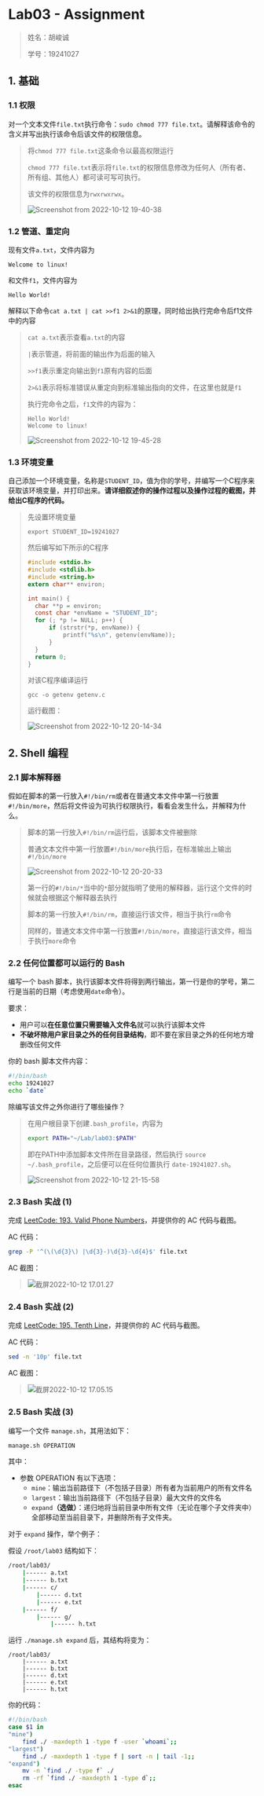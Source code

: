 # Lab03 - Assignment

> 姓名：胡峻诚
>
> 学号：19241027

## 1. 基础

### 1.1 权限

对一个文本文件`file.txt`执行命令：`sudo chmod 777 file.txt`。请解释该命令的含义并写出执行该命令后该文件的权限信息。

> 将`chmod 777 file.txt`这条命令以最高权限运行
>
> `chmod 777 file.txt`表示将`file.txt`的权限信息修改为任何人（所有者、所有组、其他人）都可读可写可执行。
>
> 该文件的权限信息为`rwxrwxrwx`。
>
> ![Screenshot from 2022-10-12 19-40-38](https://raw.githubusercontent.com/hjc-owo/hjc-owo.github.io/img/202210122121654.png)

### 1.2 管道、重定向

现有文件`a.txt`，文件内容为

```
Welcome to linux!
```

和文件`f1`，文件内容为

```
Hello World!
```

解释以下命令`cat a.txt | cat >>f1 2>&1`的原理，同时给出执行完命令后f1文件中的内容

> `cat a.txt`表示查看`a.txt`的内容
>
> `|`表示管道，将前面的输出作为后面的输入
>
> `>>f1`表示重定向输出到`f1`原有内容的后面
>
> `2>&1`表示将标准错误从重定向到标准输出指向的文件，在这里也就是`f1`
>
> 执行完命令之后，`f1`文件的内容为：
>
> ```
> Hello World!
> Welcome to linux!
> ```
>
> ![Screenshot from 2022-10-12 19-45-28](https://raw.githubusercontent.com/hjc-owo/hjc-owo.github.io/img/202210122122797.png)

### 1.3 环境变量

自己添加一个环境变量，名称是`STUDENT_ID`，值为你的学号，并编写一个C程序来获取该环境变量，并打印出来。**请详细叙述你的操作过程以及操作过程的截图，并给出C程序的代码。**

>先设置环境变量
>
>```shell
>export STUDENT_ID=19241027
>```
>
>然后编写如下所示的C程序
>
>```c
>#include <stdio.h>
>#include <stdlib.h>
>#include <string.h>
>extern char** environ;
>
>int main() {
>	char **p = environ;
>	const char *envName = "STUDENT_ID";
>	for (; *p != NULL; p++) {
>		if (strstr(*p, envName)) {
>			printf("%s\n", getenv(envName));
>		}
>	}
>	return 0;
>}
>```
>
>对该C程序编译运行
>
>```shell
>gcc -o getenv getenv.c
>```
>
>运行截图：
>
>![Screenshot from 2022-10-12 20-14-34](https://raw.githubusercontent.com/hjc-owo/hjc-owo.github.io/img/202210122122164.png)

## 2. Shell 编程

### 2.1 脚本解释器

假如在脚本的第一行放入`#!/bin/rm`或者在普通文本文件中第一行放置`#!/bin/more`，然后将文件设为可执行权限执行，看看会发生什么，并解释为什么。

> 脚本的第一行放入`#!/bin/rm`运行后，该脚本文件被删除
>
> 普通文本文件中第一行放置`#!/bin/more`执行后，在标准输出上输出`#!/bin/more`
>
> ![Screenshot from 2022-10-12 20-20-33](https://raw.githubusercontent.com/hjc-owo/hjc-owo.github.io/img/202210122125142.png)
>
> 第一行的`#!/bin/*`当中的`*`部分就指明了使用的解释器，运行这个文件的时候就会根据这个解释器去执行
>
> 脚本的第一行放入`#!/bin/rm`，直接运行该文件，相当于执行`rm`命令
>
> 同样的，普通文本文件中第一行放置`#!/bin/more`，直接运行该文件，相当于执行`more`命令

### 2.2 任何位置都可以运行的 Bash

编写一个 bash 脚本，执行该脚本文件将得到两行输出，第一行是你的学号，第二行是当前的日期（考虑使用`date`命令）。

要求：

- 用户可以**在任意位置只需要输入文件名**就可以执行该脚本文件
- **不破坏除用户家目录之外的任何目录结构**，即不要在家目录之外的任何地方增删改任何文件

你的 bash 脚本文件内容：

```bash
#!/bin/bash
echo 19241027
echo `date`
```

除编写该文件之外你进行了哪些操作？

> 在用户根目录下创建`.bash_profile`，内容为
>
> ```bash
> export PATH="~/Lab/lab03:$PATH"
> ```
>
> 即在PATH中添加脚本文件所在目录路径，然后执行 `source ~/.bash_profile`，之后便可以在任何位置执行 `date-19241027.sh`。
>
> ![Screenshot from 2022-10-12 21-15-58](https://raw.githubusercontent.com/hjc-owo/hjc-owo.github.io/img/202210122125369.png)

### 2.3 Bash 实战 (1)

完成 [LeetCode: 193. Valid Phone Numbers](https://leetcode.com/problems/valid-phone-numbers/)，并提供你的 AC 代码与截图。

AC 代码：

```bash
grep -P '^(\(\d{3}\) |\d{3}-)\d{3}-\d{4}$' file.txt
```

AC 截图：

> ![截屏2022-10-12 17.01.27](https://raw.githubusercontent.com/hjc-owo/hjc-owo.github.io/img/202210121701900.png)

### 2.4 Bash 实战 (2)

完成 [LeetCode: 195. Tenth Line](https://leetcode.com/problems/tenth-line/)，并提供你的 AC 代码与截图。

AC 代码：

```bash
sed -n '10p' file.txt
```

AC 截图：

> ![截屏2022-10-12 17.05.15](https://raw.githubusercontent.com/hjc-owo/hjc-owo.github.io/img/202210121705879.png)

### 2.5 Bash 实战 (3) 

编写一个文件 `manage.sh`，其用法如下：

```bash
manage.sh OPERATION
```

其中：

- 参数 OPERATION 有以下选项：
  - `mine`：输出当前路径下（不包括子目录）所有者为当前用户的所有文件名
  - `largest`：输出当前路径下（不包括子目录）最大文件的文件名
  - `expand`**（选做）**：递归地将当前目录中所有文件（无论在哪个子文件夹中）全部移动至当前目录下，并删除所有子文件夹。

对于 `expand` 操作，举个例子：

假设 `/root/lab03` 结构如下：

```bash
/root/lab03/
	|------ a.txt
	|------ b.txt
	|------ c/
		|------ d.txt
		|------ e.txt
	|------ f/
		|------ g/
			|------ h.txt
```

运行 `./manage.sh expand` 后，其结构将变为：

```
/root/lab03/
	|------ a.txt
	|------ b.txt
	|------ d.txt
	|------ e.txt
	|------ h.txt
```

你的代码：

```bash
#!/bin/bash
case $1 in
"mine")
	find ./ -maxdepth 1 -type f -user `whoami`;;
"largest")
	find ./ -maxdepth 1 -type f | sort -n | tail -1;;
"expand")
	mv -n `find ./ -type f` ./ 
	rm -rf `find ./ -maxdepth 1 -type d`;;
esac
```
